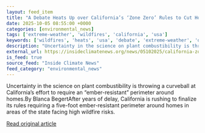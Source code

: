 ```yaml
---
layout: feed_item
title: "A Debate Heats Up over California’s ‘Zone Zero’ Rules to Cut Home Losses to Flammable Vegetation"
date: 2025-10-05 08:55:00 +0000
categories: [environmental_news]
tags: ['extreme-weather', 'wildfires', 'california', 'usa']
keywords: ['wildfires', 'heats', 'usa', 'debate', 'extreme-weather', 'over', 'california']
description: "Uncertainty in the science on plant combustibility is throwing a curveball at California’s effort to require an “ember-resistant” perimeter around homes"
external_url: https://insideclimatenews.org/news/05102025/california-zone-zero-rules-debate-flammable-vegetation/
is_feed: true
source_feed: "Inside Climate News"
feed_category: "environmental_news"
---
```


Uncertainty in the science on plant combustibility is throwing a curveball at California’s effort to require an “ember-resistant” perimeter around homes.By Blanca BegertAfter years of delay, California is rushing to finalize its rules requiring a five-foot ember-resistant perimeter around homes in areas of the state facing high wildfire risks.

[Read original article](https://insideclimatenews.org/news/05102025/california-zone-zero-rules-debate-flammable-vegetation/)
